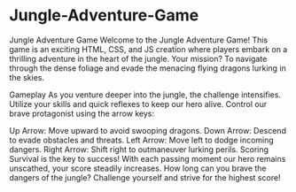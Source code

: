 # Jungle-Adventure-Game
Jungle Adventure Game
Welcome to the Jungle Adventure Game! This game is an exciting HTML, CSS, and JS creation where players embark on a thrilling adventure in the heart of the jungle. Your mission? To navigate through the dense foliage and evade the menacing flying dragons lurking in the skies.

Gameplay
As you venture deeper into the jungle, the challenge intensifies. Utilize your skills and quick reflexes to keep our hero alive. Control our brave protagonist using the arrow keys:

Up Arrow: Move upward to avoid swooping dragons.
Down Arrow: Descend to evade obstacles and threats.
Left Arrow: Move left to dodge incoming dangers.
Right Arrow: Shift right to outmaneuver lurking perils.
Scoring
Survival is the key to success! With each passing moment our hero remains unscathed, your score steadily increases. How long can you brave the dangers of the jungle? Challenge yourself and strive for the highest score!
